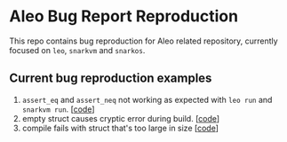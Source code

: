# Aleo Bug Report Reproduction

This repo contains bug reproduction for Aleo related repository, currently focused on `leo`, `snarkvm` and `snarkos`.

## Current bug reproduction examples
1. `assert_eq` and `assert_neq` not working as expected with `leo run` and `snarkvm run`. \[[code](./assert_not_working_in_run)\]
2. empty struct causes cryptic error during build. \[[code](./assert_not_working_in_run)\]
3. compile fails with struct that's too large in size \[[code](./large_struct_error_message)\]